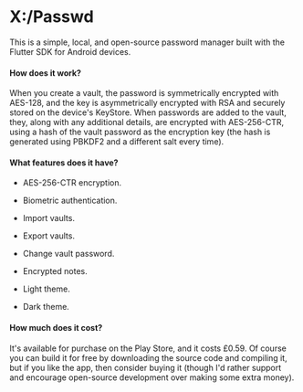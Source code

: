 # X:/Passwd

This is a simple, local, and open-source password manager built with the Flutter SDK for Android devices.

#### How does it work?

When you create a vault, the password is symmetrically encrypted with AES-128, and the key is asymmetrically encrypted with RSA and securely stored on the device's KeyStore. When passwords are added to the vault, they, along with any additional details, are encrypted with AES-256-CTR, using a hash of the vault password as the encryption key (the hash is generated using PBKDF2 and a different salt every time).

#### What features does it have?

- AES-256-CTR encryption.

- Biometric authentication.

- Import vaults.

- Export vaults.

- Change vault password.

- Encrypted notes.

- Light theme.

- Dark theme.

#### How much does it cost?

It's available for purchase on the Play Store, and it costs £0.59. Of course you can build it for free by downloading the source code and compiling it, but if you like the app, then consider buying it (though I'd rather support and encourage open-source development over making some extra money).

